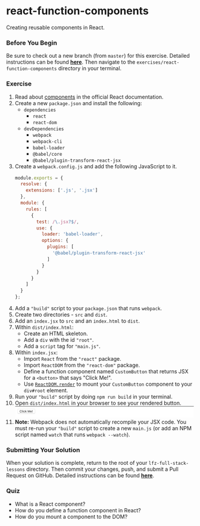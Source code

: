# react-function-components

Creating reusable components in React.

### Before You Begin

Be sure to check out a new branch (from `master`) for this exercise. Detailed instructions can be found [**here**](../../guides/before-each-exercise.md). Then navigate to the `exercises/react-function-components` directory in your terminal.

### Exercise

1. Read about [components](https://reactjs.org/docs/components-and-props.html) in the official React documentation.
2. Create a new `package.json` and install the following:
    - `dependencies`
      - `react`
      - `react-dom`
    - `devDependencies`
      - `webpack`
      - `webpack-cli`
      - `babel-loader`
      - `@babel/core`
      - `@babel/plugin-transform-react-jsx`
3. Create a `webpack.config.js` and add the following JavaScript to it.
    ```js
    module.exports = {
      resolve: {
        extensions: ['.js', '.jsx']
      },
      module: {
        rules: [
          {
            test: /\.jsx?$/,
            use: {
              loader: 'babel-loader',
              options: {
                plugins: [
                  '@babel/plugin-transform-react-jsx'
                ]
              }
            }
          }
        ]
      }
    };
    ```
4. Add a `"build"` script to your `package.json` that runs `webpack`.
5. Create two directories - `src` and `dist`.
6. Add an `index.jsx` to `src` and an `index.html` to `dist`.
7. Within `dist/index.html`:
    - Create an HTML skeleton.
    - Add a `div` with the id `"root"`.
    - Add a `script` tag for `"main.js"`.
8. Within `index.jsx`:
    - Import `React` from the `"react"` package.
    - Import `ReactDOM` from the `"react-dom"` package.
    - Define a function component named `CustomButton` that returns JSX for a `<button>` that says "Click Me!".
    - Use [`ReactDOM.render`](https://reactjs.org/docs/react-dom.html#render) to mount your `CustomButton` component to your `div#root` element.
9. Run your `"build"` script by doing `npm run build` in your terminal.
10. Open `dist/index.html` in your browser to see your rendered button.
    ![Function Components Solution](react-function-components-solution.png)
11. **Note:** Webpack does not automatically recompile your JSX code. You must re-run your `"build"` script to create a new `main.js` (or add an NPM script named `watch` that runs `webpack --watch`).

### Submitting Your Solution

When your solution is complete, return to the root of your `lfz-full-stack-lessons` directory. Then commit your changes, push, and submit a Pull Request on GitHub. Detailed instructions can be found [**here**](../../guides/after-each-exercise.md).

### Quiz

- What is a React component?
- How do you define a function component in React?
- How do you mount a component to the DOM?
